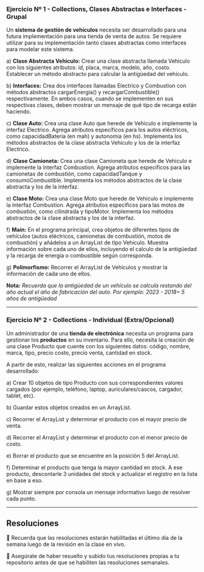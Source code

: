 ### Ejercicio Nº 1 - Collections, Clases Abstractas e Interfaces - Grupal

Un **sistema de gestión de vehículos** necesita ser desarrollado para una futura implementación para una tienda de venta de autos. Se requiere utilizar para su implementación tanto clases abstractas como interfaces para modelar este sistema.

a) **Clase Abstracta Vehiculo:** Crear una clase abstracta llamada Vehiculo con los siguientes atributos: id, placa, marca, modelo, año, costo. Establecer un método abstracto para calcular la antigüedad del vehículo.
    
b) **Interfaces:** Crea dos interfaces llamadas Electrico y Combustion con métodos abstractos cargarEnergia() y recargarCombustible() respectivamente. En ambos casos, cuando se implementen en sus respectivas clases, deben mostrar un mensaje de qué tipo de recarga están haciendo.
    
c) **Clase Auto:** Crea una clase Auto que herede de Vehiculo e implemente la interfaz Electrico. Agrega atributos específicos para los autos eléctricos, como capacidadBateria (en mah) y autonomia (en hs). Implementa los métodos abstractos de la clase abstracta Vehiculo y los de la interfaz Electrico.
    
d) **Clase Camioneta:** Crea una clase Camioneta que herede de Vehiculo e implemente la interfaz Combustion. Agrega atributos específicos para las camionetas de combustión, como capacidadTanque y consumoCombustible. Implementa los métodos abstractos de la clase abstracta y los de la interfaz.
    
e) **Clase Moto:** Crea una clase Moto que herede de Vehiculo e implemente la interfaz Combustion. Agrega atributos específicos para las motos de combustión, como cilindrada y tipoMotor. Implementa los métodos abstractos de la clase abstracta y los de la interfaz.
    
f) **Main:** En el programa principal, crea objetos de diferentes tipos de vehículos (autos eléctricos, camionetas de combustión, motos de combustión) y añádelos a un ArrayList de tipo Vehiculo. Muestra información sobre cada uno de ellos, incluyendo el calculo de la antigüedad y la recarga de energía o combustible según corresponda.
    
g) **Polimorfismo:** Recorrer el ArrayList de Vehículos y mostrar la información de cada uno de ellos.
    

**Nota:** _Recuerda que la antigüedad de un vehículo se calcula restando del año actual el año de fabricación del auto. Por ejemplo: 2023 - 2018= 5 años de antigüedad_

---

### Ejercicio Nº 2 - Collections - Individual (Extra/Opcional)

Un administrador de una **tienda de electrónica** necesita un programa para gestionar los **productos** en su inventario. Para ello, necesita la creación de una clase Producto que cuente con los siguientes datos: código, nombre, marca, tipo, precio costo, precio venta, cantidad en stock.

A partir de esto, realizar las siguientes acciones en el programa desarrollado:

a) Crear 10 objetos de tipo Producto con sus correspondientes valores cargados (por ejemplo, teléfono, laptop, auriculares/cascos, cargador, tablet, etc).
    
b) Guardar estos objetos creados en un ArrayList.
    
c) Recorrer el ArrayList y determinar el producto con el mayor precio de venta.
    
d) Recorrer el ArrayList y determinar el producto con el menor precio de costo.
    
e) Borrar el producto que se encuentre en la posición 5 del ArrayList.
    
f) Determinar el producto que tenga la mayor cantidad en stock. A ese producto, descontarle 3 unidades del stock y actualizar el registro en la lista en base a eso.
    
g) Mostrar siempre por consola un mensaje informativo luego de resolver cada punto.
   
---

## Resoluciones
  
📌 Recuerda que las resoluciones estarán habilitadas el último día de la semana luego de la revisión en la clase en vivo.

📌 Asegúrate de haber resuelto y subido tus resoluciones propias a tu repositorio antes de que se habiliten las resoluciones semanales.